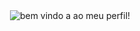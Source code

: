 <div id = "topo" ></div>
<div align = "center" ><img ![header2](https://user-images.githubusercontent.com/99681842/157520660-211652b2-fded-418e-8460-1aa46c5c83bc.png) alt = "bem vindo a ao meu perfil!" largura = "100%" src = "github.com/camilacleto.png" >

</div>
